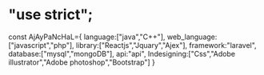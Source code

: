 #  "use strict";
  const AjAyPaNcHaL={
      language:["java","C++"],
      web_language:["javascript","php"],
      library:["Reactjs","Jquary","Ajex"],
      framework:"laravel",
      database:["mysql","mongoDB"],
      api:"api",
      Indesigning:["Css","Adobe illustrator","Adobe photoshop","Bootstrap"]
      }
  
